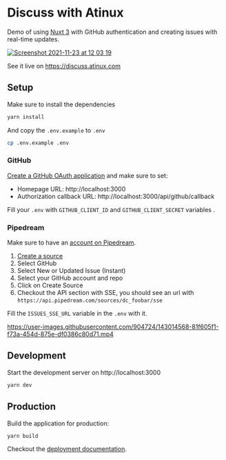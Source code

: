 # Discuss with Atinux

Demo of using [Nuxt 3](https://v3.nuxtjs.org) with GitHub authentication and creating issues with real-time updates.

[![Screenshot 2021-11-23 at 12 03 19](https://user-images.githubusercontent.com/904724/143013142-4da8d459-6e88-446b-8f1c-98d69ca428a4.png)](https://discuss.atinux.com)

See it live on https://discuss.atinux.com

## Setup

Make sure to install the dependencies

```bash
yarn install
```

And copy the `.env.example` to `.env`

```bash
cp .env.example .env
```

### GitHub

[Create a GitHub OAuth application](https://github.com/settings/applications/new) and make sure to set:
  - Homepage URL: http://localhost:3000
  - Authorization callback URL: http://localhost:3000/api/github/callback

Fill your `.env` with `GITHUB_CLIENT_ID` and `GITHUB_CLIENT_SECRET` variables .

### Pipedream

Make sure to have an [account on Pipedream](https://pipedream.com).

1. [Create a source](https://pipedream.com/sources/new)
2. Select GitHub
3. Select New or Updated Issue (Instant)
4. Select your GitHub account and repo
5. Click on Create Source
6. Checkout the API section with SSE, you should see an url with `https://api.pipedream.com/sources/dc_foobar/sse`

Fill the `ISSUES_SSE_URL` variable in the `.env` with it.

https://user-images.githubusercontent.com/904724/143014568-81f605f1-f73a-454d-875e-df0386c80d71.mp4

## Development

Start the development server on http://localhost:3000

```bash
yarn dev
```

## Production

Build the application for production:

```bash
yarn build
```

Checkout the [deployment documentation](https://v3.nuxtjs.org/docs/deployment).
